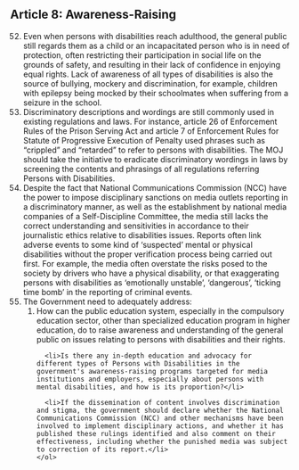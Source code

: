 ## Article 8: Awareness-Raising

<ol start="52">
  <li>Even when persons with disabilities reach adulthood, the general public still regards them as a child or an incapacitated person who is in need of protection, often restricting their participation in social life on the grounds of safety, and resulting in their lack of confidence in enjoying equal rights. Lack of awareness of all types of disabilities is also the source of bullying, mockery and discrimination, for example, children with epilepsy being mocked by their schoolmates when suffering from a seizure in the school.</li>

  <li>Discriminatory descriptions and wordings are still commonly used in existing regulations and laws. For instance, article 26 of Enforcement Rules of the Prison Serving Act and article 7 of Enforcement Rules for Statute of Progressive Execution of Penalty used phrases such as “crippled” and “retarded” to refer to persons with disabilities. The MOJ should take the initiative to eradicate discriminatory wordings in laws by screening the contents and phrasings of all regulations referring Persons with Disabilities.</li>

  <li>Despite the fact that National Communications Commission (NCC) have the power to impose disciplinary sanctions on media outlets reporting in a discriminatory manner, as well as the establishment by national media companies of a Self-Discipline Committee, the media still lacks the correct understanding and sensitivities in accordance to their journalistic ethics relative to disabilities issues. Reports often link adverse events to some kind of ‘suspected’ mental or physical disabilities without the proper verification process being carried out first. For example, the media often overstate the risks posed to the society by drivers who have a physical disability, or that exaggerating persons with disabilities as ‘emotionally unstable’, ‘dangerous’, ‘ticking time bomb’ in the reporting of criminal events.</li>

  <li>The Government need to adequately address:
    <ol>
      <li>How can the public education system, especially in the compulsory education sector, other than specialized education program in higher education, do to raise awareness and understanding of the general public on issues relating to persons with disabilities and their rights.</li>

      <li>Is there any in-depth education and advocacy for different types of Persons with Disabilities in the government's awareness-raising programs targeted for media institutions and employers, especially about persons with mental disabilities, and how is its proportion?</li>

      <li>If the dissemination of content involves discrimination and stigma, the government should declare whether the National Communications Commission (NCC) and other mechanisms have been involved to implement disciplinary actions, and whether it has published these rulings identified and also comment on their effectiveness, including whether the punished media was subject to correction of its report.</li>
    </ol>
  </li>
</ol>
